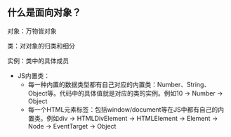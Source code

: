## 什么是面向对象？

对象：万物皆对象

类：对对象的归类和细分

实例：类中的具体成员

+ JS内置类：
  + 每一种内置的数据类型都有自己对应的内置类：Number、String、Object等。代码中的具体值就是对应的类的实例。例如10 -> Number -> Object
  + 每一个HTML元素标签：包括window/document等在JS中都有自己的内置类。例如div -> HTMLDivElement -> HTMLElement -> Element -> Node -> EventTarget -> Object

